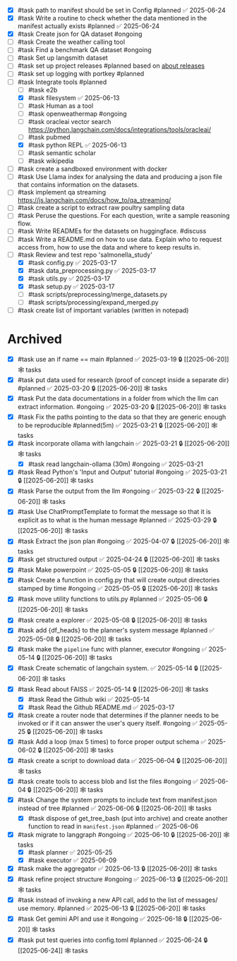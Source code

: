 
- [x] #task path to manifest should be set in Config #planned ✅ 2025-06-24
- [x] #task Write a routine to check whether the data mentioned in the manifest actually exists #planned ✅ 2025-06-24
- [x] #task Create json for QA dataset #ongoing
- [ ] #task Create the weather calling tool
- [ ] #task Find a benchmark QA dataset #ongoing
- [ ] #task Set up langsmith dataset
- [ ] #task set up project releases #planned based on [about releases](https://docs.github.com/en/repositories/releasing-projects-on-github/about-releases)
- [ ] #task set up logging with portkey #planned
- [ ] #task Integrate tools #planned
	- [ ] #task e2b
	- [x] #task filesystem ✅ 2025-06-13
	- [ ] #task Human as a tool
	- [ ] #task openweathermap #ongoing
	- [ ] #task oracleai vector search https://python.langchain.com/docs/integrations/tools/oracleai/
	- [ ] #task pubmed
	- [x] #task python REPL ✅ 2025-06-13
	- [ ] #task semantic scholar
	- [ ] #task wikipedia
- [ ] #task create a sandboxed environment with docker
- [ ] #task Use Llama index for analysing the data and producing a json file that contains information on the datasets. 
- [ ] #task implement qa streaming https://js.langchain.com/docs/how_to/qa_streaming/
- [ ] #task create a script to extract raw poultry sampling data
- [ ] #task Peruse the questions. For each question, write a sample reasoning flow.
- [ ] #task Write READMEs for the datasets on huggingface. #discuss
- [ ] #task Write a README.md on how to use data. Explain who to request access from, how to use the data and where to keep results in.
- [ ] #task Review and test repo 'salmonella_study'
	- [x] #task config.py ✅ 2025-03-17
	- [x] #task data_preprocessing.py ✅ 2025-03-17
	- [x] #task utils.py ✅ 2025-03-17
	- [x] #task setup.py ✅ 2025-03-17
	- [ ] #task scripts/preprocessing/merge_datasets.py
	- [ ] #task scripts/processing/expand_merged.py
- [ ] #task create list of important variables (written in notepad)

# Archived

- [x] #task use an if name == main #planned ✅ 2025-03-19 🔒 [[2025-06-20]] 🕸️ tasks
- [x] #task put data used for research (proof of concept inside a separate dir) #planned ✅ 2025-03-20 🔒 [[2025-06-20]] 🕸️ tasks
- [x] #task Put the data documentations in a folder from which the llm can extract information. #ongoing ✅ 2025-03-20 🔒 [[2025-06-20]] 🕸️ tasks
- [x] #task Fix the paths pointing to the data so that they are generic enough to be reproducible #planned(5m) ✅ 2025-03-21 🔒 [[2025-06-20]] 🕸️ tasks
- [x] #task incorporate ollama with langchain ✅ 2025-03-21 🔒 [[2025-06-20]] 🕸️ tasks
	- [x] #task read langchain-ollama (30m) #ongoing ✅ 2025-03-21
- [x] #task Read Python's 'Input and Output' tutorial #ongoing ✅ 2025-03-21 🔒 [[2025-06-20]] 🕸️ tasks
- [x] #task Parse the output from the llm #ongoing ✅ 2025-03-22 🔒 [[2025-06-20]] 🕸️ tasks
- [x] #task Use ChatPromptTemplate to format the message so that it is explicit as to what is the human message #planned ✅ 2025-03-29 🔒 [[2025-06-20]] 🕸️ tasks
- [x] #task Extract the json plan #ongoing ✅ 2025-04-07 🔒 [[2025-06-20]] 🕸️ tasks
- [x] #task get structured output ✅ 2025-04-24 🔒 [[2025-06-20]] 🕸️ tasks
- [x] #task Make powerpoint ✅ 2025-05-05 🔒 [[2025-06-20]] 🕸️ tasks
- [x] #task Create a function in config.py that will create output directories stamped by time #ongoing ✅ 2025-05-05 🔒 [[2025-06-20]] 🕸️ tasks
- [x] #task move utility functions to utils.py #planned ✅ 2025-05-06 🔒 [[2025-06-20]] 🕸️ tasks
- [x] #task create a explorer ✅ 2025-05-08 🔒 [[2025-06-20]] 🕸️ tasks
- [x] #task add {df_heads} to the planner's system message #planned ✅ 2025-05-08 🔒 [[2025-06-20]] 🕸️ tasks
- [x] #task make the `pipeline` func with planner, executor #ongoing ✅ 2025-05-14 🔒 [[2025-06-20]] 🕸️ tasks
- [x] #task Create schematic of langchain system. ✅ 2025-05-14 🔒 [[2025-06-20]] 🕸️ tasks
- [x] #task Read about FAISS ✅ 2025-05-14 🔒 [[2025-06-20]] 🕸️ tasks
	- [x] #task Read the Github wiki ✅ 2025-05-14
	- [x] #task Read the Github README.md ✅ 2025-03-17
- [x] #task create a router node that determines if the planner needs to be invoked or if it can answer the user's query itself. #ongoing ✅ 2025-05-25 🔒 [[2025-06-20]] 🕸️ tasks
- [x] #task Add a loop (max 5 times) to force proper output schema ✅ 2025-06-02 🔒 [[2025-06-20]] 🕸️ tasks
- [x] #task create a script to download data ✅ 2025-06-04 🔒 [[2025-06-20]] 🕸️ tasks
- [x] #task create tools to access blob and list the files #ongoing ✅ 2025-06-04 🔒 [[2025-06-20]] 🕸️ tasks
- [x] #task Change the system prompts to include text from manifest.json instead of tree #planned ✅ 2025-06-06 🔒 [[2025-06-20]] 🕸️ tasks
	- [x] #task dispose of get_tree_bash (put into archive) and create another function to read in `manifest.json` #planned ✅ 2025-06-06
- [x] #task migrate to langgraph #ongoing ✅ 2025-06-10 🔒 [[2025-06-20]] 🕸️ tasks
	- [x] #task planner ✅ 2025-05-25
	- [x] #task executor ✅ 2025-06-09
- [x] #task make the aggregator ✅ 2025-06-13 🔒 [[2025-06-20]] 🕸️ tasks
- [x] #task refine project structure #ongoing ✅ 2025-06-13 🔒 [[2025-06-20]] 🕸️ tasks
- [x] #task instead of invoking a new API call, add to the list of messages/ use memory. #planned ✅ 2025-06-13 🔒 [[2025-06-20]] 🕸️ tasks
- [x] #task Get gemini API and use it #ongoing ✅ 2025-06-18 🔒 [[2025-06-20]] 🕸️ tasks
- [x] #task put test queries into config.toml #planned ✅ 2025-06-24 🔒 [[2025-06-24]] 🕸️ tasks
